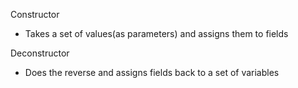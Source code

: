 Constructor
- Takes a set of values(as parameters) and assigns them to fields

Deconstructor
- Does the reverse and assigns fields back to a set of variables

